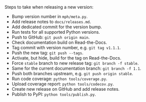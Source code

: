 ﻿Steps to take when releasing a new version:
* Bump version number in `mph/meta.py`.
* Add release notes to `docs/releases.md`.
* Add dedicated commit for the version bump.
* Run tests for all supported Python versions.
* Push to GitHub: `git push origin main`.
* Check documentation build on Read-the-Docs.
* Tag commit with version number, e.g. `git tag v1.1.1`.
* Push the new tag: `git push --tags`.
* Activate, but hide, build for the tag on Read-the-Docs.
* Force `stable` branch to new release tag: `git branch -f stable`.
* Same for the current documentation branch: `git branch -f 1.1`.
* Push both branches upstream, e.g. `git push origin stable`.
* Run code coverage: `python tools/coverage.py`.
* Upload coverage report: `python tools/codecov.py`.
* Create new release on GitHub and add release notes.
* Publish to PyPI: `python tools/publish.py`.
